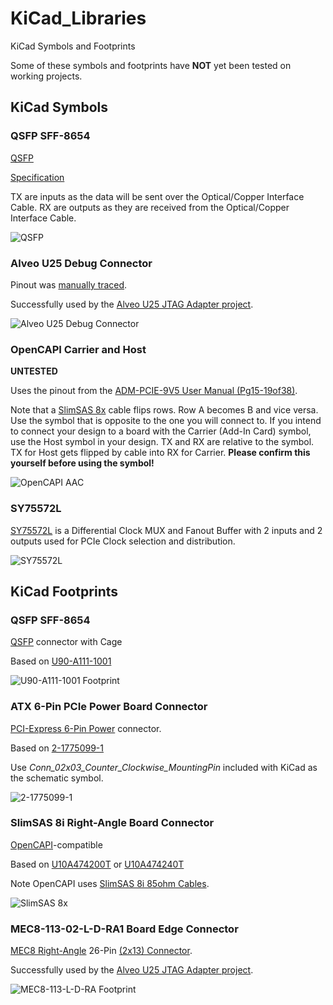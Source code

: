 # KiCad_Libraries

KiCad Symbols and Footprints

Some of these symbols and footprints have **NOT** yet been tested on working projects.


## KiCad Symbols

### QSFP SFF-8654

[QSFP](https://en.wikipedia.org/wiki/Small_Form-factor_Pluggable#QSFP)

[Specification](https://members.snia.org/document/dl/25896)

TX are inputs as the data will be sent over the Optical/Copper Interface Cable. RX are outputs as they are received from the Optical/Copper Interface Cable.

![QSFP](img/QSFP_SFF-8654_Symbol.png)




### Alveo U25 Debug Connector

Pinout was [manually traced](https://github.com/mwrnd/notes/blob/main/Alveo_U25/debug_log.md#figuring-out-the-jtag-debug-connector).

Successfully used by the [Alveo U25 JTAG Adapter project](https://github.com/mwrnd/AlveoU25_JTAG_Adapter).

![Alveo U25 Debug Connector](img/Alveo_U25_Debug_Connector_MEC8-113-L-D.png)




### OpenCAPI Carrier and Host

**UNTESTED**

Uses the pinout from the [ADM-PCIE-9V5 User Manual (Pg15-19of38)](https://www.alpha-data.com/xml/user_manuals/adm-pcie-9v5%20user%20manual_v1_4.pdf).

Note that a [SlimSAS 8x](https://web.archive.org/web/20210121175017/https://www.sfpcables.com/24g-internal-slimsas-sff-8654-to-sff-8654-8i-cable-straight-to-90-degree-left-angle-8x-12-sas-4-0-85-ohm-0-5-1-meter) cable flips rows. Row A becomes B and vice versa. Use the symbol that is opposite to the one you will connect to. If you intend to connect your design to a board with the Carrier (Add-In Card) symbol, use the Host symbol in your design. TX and RX are relative to the symbol. TX for Host gets flipped by cable into RX for Carrier. **Please confirm this yourself before using the symbol!**

![OpenCAPI AAC](img/OpenCAPI_AAC_Symbols.png)




### SY75572L

[SY75572L](https://www.microchip.com/en-us/product/sy75572l) is a Differential Clock MUX and Fanout Buffer with 2 inputs and 2 outputs used for PCIe Clock selection and distribution.

![SY75572L](img/SY75572L_Symbol.png)




## KiCad Footprints

### QSFP SFF-8654

[QSFP](https://en.wikipedia.org/wiki/Small_Form-factor_Pluggable#QSFP) connector with Cage

Based on [U90-A111-1001](https://www.digikey.com/en/products/detail/amphenol-cs-commercial-products/U90-A111-1001/3464977)

![U90-A111-1001 Footprint](img/QSFP_Connector_with_Cage_U90-A111-1001_Footprint.png)




### ATX 6-Pin PCIe Power Board Connector

[PCI-Express 6-Pin Power](https://en.wikipedia.org/wiki/PCI_Express#Power) connector.

Based on [2-1775099-1](https://www.digikey.com/en/products/detail/te-connectivity-amp-connectors/2-1775099-1/5272791)

Use *Conn_02x03_Counter_Clockwise_MountingPin* included with KiCad as the schematic symbol.

![2-1775099-1](img/ATX_Power_PCIe_6-Pin_Connector_1775099.png)




### SlimSAS 8i Right-Angle Board Connector

[OpenCAPI](https://files.openpower.foundation/s/xSQPe6ypoakKQdq/download/25Gbps-spec-20171108.pdf)-compatible

Based on [U10A474200T](https://www.digikey.com/en/products/detail/amphenol-cs-commercial-products/U10A474200T/14632855) or [U10A474240T](https://www.digikey.com/en/products/detail/amphenol-cs-commercial-products/U10A474240T/17066204)

Note OpenCAPI uses [SlimSAS 8i 85ohm Cables](https://web.archive.org/web/20210121175017/https://www.sfpcables.com/24g-internal-slimsas-sff-8654-to-sff-8654-8i-cable-straight-to-90-degree-left-angle-8x-12-sas-4-0-85-ohm-0-5-1-meter).

![SlimSAS 8x](img/SlimSAS_8x_Footprint.png)




### MEC8-113-02-L-D-RA1 Board Edge Connector

[MEC8 Right-Angle](https://www.samtec.com/products/mec8-ra) 26-Pin [(2x13) Connector](http://suddendocs.samtec.com/prints/mec8-1xx-d-ra-mkt.pdf).

Successfully used by the [Alveo U25 JTAG Adapter project](https://github.com/mwrnd/AlveoU25_JTAG_Adapter).

![MEC8-113-L-D-RA Footprint](img/MEC8-113-L-D-RA_Footprint.png)


